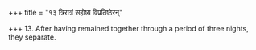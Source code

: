 +++
title = "१३ त्रिरात्रं सहोष्य विप्रतिष्ठेरन्"

+++
13. After having remained together through a period of three nights, they separate.
